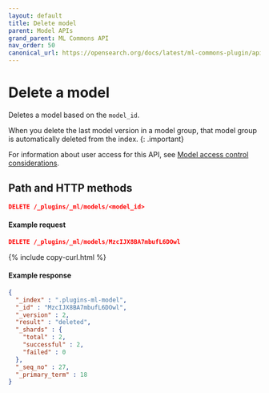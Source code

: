 ```yaml
---
layout: default
title: Delete model
parent: Model APIs
grand_parent: ML Commons API
nav_order: 50
canonical_url: https://opensearch.org/docs/latest/ml-commons-plugin/api/model-apis/delete-model/
---
```


# Delete a model

Deletes a model based on the `model_id`.

When you delete the last model version in a model group, that model group is automatically deleted from the index.
{: .important}

For information about user access for this API, see [Model access control considerations]({{site.url}}{{site.baseurl}}/ml-commons-plugin/api/model-apis/index/#model-access-control-considerations).

## Path and HTTP methods

```json
DELETE /_plugins/_ml/models/<model_id>
```

#### Example request

```json
DELETE /_plugins/_ml/models/MzcIJX8BA7mbufL6DOwl
```
{% include copy-curl.html %}

#### Example response

```json
{
  "_index" : ".plugins-ml-model",
  "_id" : "MzcIJX8BA7mbufL6DOwl",
  "_version" : 2,
  "result" : "deleted",
  "_shards" : {
    "total" : 2,
    "successful" : 2,
    "failed" : 0
  },
  "_seq_no" : 27,
  "_primary_term" : 18
}
```
